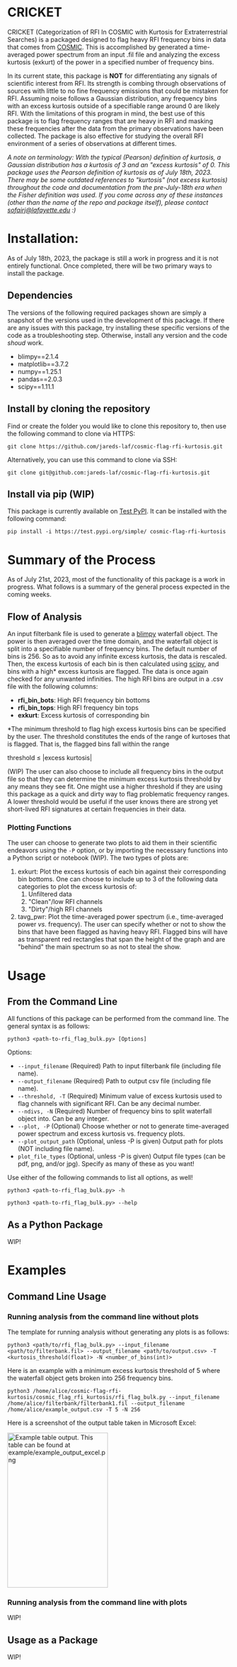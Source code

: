 # CRICKET

CRICKET (Categorization of RFI In COSMIC with Kurtosis for Extraterrestrial Searches) is a packaged designed to flag heavy RFI frequency bins in data that comes from [COSMIC](https://science.nrao.edu/facilities/vla/observing/cosmic-seti). This is accomplished by generated a time-averaged power spectrum from an input .fil file and analyzing the excess kurtosis (exkurt) of the power in a specified number of frequency bins.

In its current state, this package is **NOT** for differentiating any signals of scientific interest from RFI. Its strength is combing through observations of sources with little to no fine frequency emissions that could be mistaken for RFI. Assuming noise follows a Gaussian distribution, any frequency bins with an excess kurtosis outside of a specifiable range around 0 are likely RFI. With the limitations of this program in mind, the best use of this package is to flag frequency ranges that are heavy in RFI and masking these frequencies after the data from the primary observations have been collected. The package is also effective for studying the overall RFI environment of a series of observations at different times.

*A note on terminology: With the typical (Pearson) definition of kurtosis, a Gaussian distribution has a kurtosis of 3 and an "excess kurtosis" of 0. This package uses the Pearson definition of kurtosis as of July 18th, 2023. There may be some outdated references to "kurtosis" (not excess kurtosis) throughout the code and documentation from the pre-July-18th era when the Fisher definition was used. If you come across any of these instances (other than the name of the repo and package itself), please contact sofairj@lafayette.edu :)*

# Installation:
As of July 18th, 2023, the package is still a work in progress and it is not entirely functional. Once completed, there will be two primary ways to install the package.

## Dependencies
The versions of the following required packages shown are simply a snapshot of the versions used in the development of this package. If there are any issues with this package, try installing these specific versions of the code as a troubleshooting step. Otherwise, install any version and the code *shoud* work.

- blimpy==2.1.4
- matplotlib==3.7.2
- numpy==1.25.1
- pandas==2.0.3
- scipy==1.11.1

## Install by cloning the repository
Find or create the folder you would like to clone this repository to, then use the following command to clone via HTTPS:

```
git clone https://github.com/jareds-laf/cosmic-flag-rfi-kurtosis.git
```

Alternatively, you can use this command to clone via SSH:

```
git clone git@github.com:jareds-laf/cosmic-flag-rfi-kurtosis.git
```

## Install via pip (WIP)
This package is currently available on [Test PyPI](https://test.pypi.org/project/cosmic-flag-rfi-kurtosis/). It can be installed with the following command:

```
pip install -i https://test.pypi.org/simple/ cosmic-flag-rfi-kurtosis
```

# Summary of the Process
As of July 21st, 2023, most of the functionality of this package is a work in progress. What follows is a summary of the general process expected in the coming weeks.

## Flow of Analysis
An input filterbank file is used to generate a [blimpy](https://github.com/UCBerkeleySETI/blimpy) waterfall object. The power is then averaged over the time domain, and the waterfall object is split into a specifiable number of frequency bins. The default number of bins is 256. So as to avoid any infinite excess kurtosis, the data is rescaled. Then, the excess kurtosis of each bin is then calculated using [scipy](https://github.com/scipy/scipy), and bins with a high* excess kurtosis are flagged. The data is once again checked for any unwanted infinities. The high RFI bins are output in a .csv file with the following columns:

- **rfi_bin_bots**: High RFI frequency bin bottoms
- **rfi_bin_tops**: High RFI frequency bin tops
- **exkurt**: Excess kurtosis of corresponding bin

*The minimum threshold to flag high excess kurtosis bins can be specified by the user. The threshold constitutes the ends of the range of kurtoses that is flagged. That is, the flagged bins fall within the range

threshold &#8804; |excess kurtosis|

(WIP) The user can also choose to include all frequency bins in the output file so that they can determine the minimum excess kurtosis threshold by any means they see fit. One might use a higher threshold if they are using this package as a quick and dirty way to flag problematic frequency ranges. A lower threshold would be useful if the user knows there are strong yet short-lived RFI signatures at certain frequencies in their data. 

### Plotting Functions
The user can choose to generate two plots to aid them in their scientific endeavors using the ```-P``` option, or by importing the necessary functions into a Python script or notebook (WIP). The two types of plots are:
1. exkurt: Plot the excess kurtosis of each bin against their corresponding bin bottoms. One can choose to include up to 3 of the following data categories to plot the excess kurtosis of:
   1. Unfiltered data
   2. "Clean"/low RFI channels
   3. "Dirty"/high RFI channels
2. tavg_pwr: Plot the time-averaged power spectrum (i.e., time-averaged power *vs*. frequency). The user can specify whether or not to show the bins that have been flagged as having heavy RFI. Flagged bins will have as transparent red rectangles that span the height of the graph and are "behind" the main spectrum so as not to steal the show.
    
# Usage
## From the Command Line
All functions of this package can be performed from the command line. The general syntax is as follows:

```
python3 <path-to-rfi_flag_bulk.py> [Options]
```

Options:
- ```--input_filename``` (Required) Path to input filterbank file (including file name).
- ```--output_filename``` (Required) Path to output csv file (including file name).
- ```--threshold, -T``` (Required) Minimum value of excess kurtosis used to flag channels with significant RFI. Can be any decimal number.
- ```--ndivs, -N``` (Required) Number of frequency bins to split waterfall object into. Can be any integer.
- ```--plot, -P``` (Optional) Choose whether or not to generate time-averaged power spectrum and excess kurtosis vs. frequency plots.
- ```--plot_output_path``` (Optional, unless -P is given) Output path for plots (NOT including file name).
- ```plot_file_types``` (Optional, unless -P is given) Output file types (can be pdf, png, and/or jpg). Specify as many of these as you want! 

Use either of the following commands to list all options, as well!

```
python3 <path-to-rfi_flag_bulk.py> -h
``` 

```
python3 <path-to-rfi_flag_bulk.py> --help
```
## As a Python Package
WIP!

# Examples
## Command Line Usage
### Running analysis from the command line without plots

The template for running analysis without generating any plots is as follows:

```
python3 <path/to/rfi_flag_bulk.py> --input_filename <path/to/filterbank.fil> --output_filename <path/to/output.csv> -T <kurtosis_threshold(float)> -N <number_of_bins(int)>
```

Here is an example with a minimum excess kurtosis threshold of 5 where the waterfall object gets broken into 256 frequency bins.

```
python3 /home/alice/cosmic-flag-rfi-kurtosis/cosmic_flag_rfi_kurtosis/rfi_flag_bulk.py --input_filename /home/alice/filterbank/filterbank1.fil --output_filename /home/alice/example_output.csv -T 5 -N 256
```

Here is a screenshot of the output table taken in Microsoft Excel:

<img src="https://github.com/jareds-laf/cosmic-flag-rfi-kurtosis/blob/main/examples/example_output_excel.png" alt="Example table output. This table can be found at example/example_output_excel.png" width="227" height="350" />

### Running analysis from the command line with plots
WIP!

## Usage as a Package
WIP!
